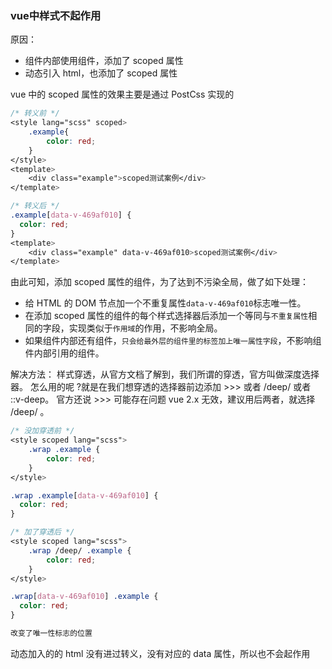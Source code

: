 ### vue中样式不起作用
原因： 
- 组件内部使用组件，添加了 scoped 属性
- 动态引入 html，也添加了 scoped 属性

vue 中的 scoped 属性的效果主要是通过 PostCss 实现的
```css
/* 转义前 */
<style lang="scss" scoped>
    .example{
        color: red;
    }
</style>
<template>
    <div class="example">scoped测试案例</div>
</template>

/* 转义后 */
.example[data-v-469af010] {
  color: red;
}
<template>
    <div class="example" data-v-469af010>scoped测试案例</div>
</template>
```

由此可知，添加 scoped 属性的组件，为了达到不污染全局，做了如下处理：

- 给 HTML 的 DOM 节点加一个不重复属性`data-v-469af010`标志唯一性。
- 在添加 scoped 属性的组件的每个样式选择器后添加一个等同与`不重复属性`相同的字段，实现类似于`作用域`的作用，不影响全局。
- 如果组件内部还有组件，`只会给最外层的组件里的标签加上唯一属性字段`，不影响组件内部引用的组件。


解决方法：
    样式穿透，从官方文档了解到，我们所谓的穿透，官方叫做深度选择器。
    怎么用的呢 ?就是在我们想穿透的选择器前边添加 >>> 或者 /deep/ 或者 ::v-deep。
    官方还说 >>> 可能存在问题 vue 2.x 无效，建议用后两者，就选择 /deep/ 。  

```css
/* 没加穿透前 */
<style scoped lang="scss">
    .wrap .example {
        color: red;
    }
</style>

.wrap .example[data-v-469af010] {
  color: red;
}

/* 加了穿透后 */
<style scoped lang="scss">
    .wrap /deep/ .example {
        color: red;
    }
</style>

.wrap[data-v-469af010] .example {
  color: red;
}

改变了唯一性标志的位置
```
动态加入的的 html 没有进过转义，没有对应的 data 属性，所以也不会起作用
